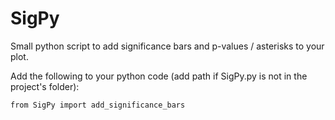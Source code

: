 # SigPy
Small python script to add significance bars and p-values / asterisks to your plot.

Add the following to your python code (add path if SigPy.py is not in the project's folder):
```
from SigPy import add_significance_bars
```

